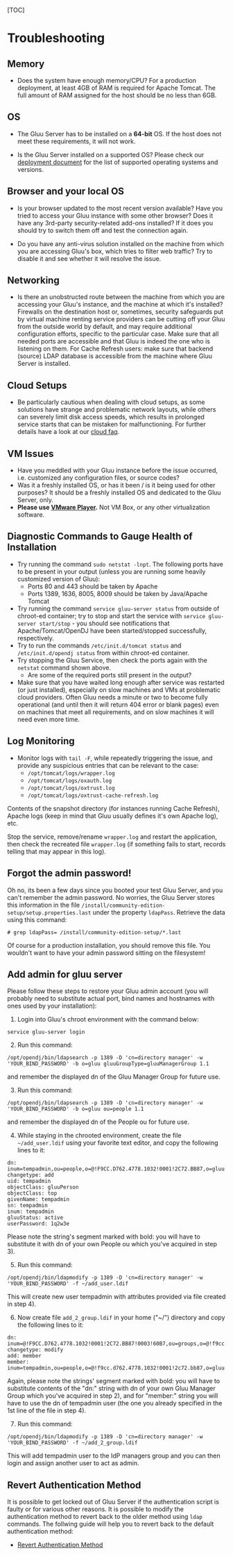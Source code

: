 [TOC]

# Troubleshooting
## Memory
- Does the system have enough memory/CPU? For a production deployment,
  at least 4GB of RAM is required for Apache Tomcat. The full amount of
  RAM assigned for the host should be no less than 6GB.

## OS
- The Gluu Server has to be installed on a **64-bit** OS. If the host
  does not meet these requirements, it will not work.

- Is the Gluu Server installed on a supported OS? Please check our
  [deployment document](../admin-guide/deployment/index.md#supported-operating-systems)
  for the list of supported operating systems and versions.

## Browser and your local OS
- Is your browser updated to the most recent version available? Have you
  tried to access your Gluu instance with some other browser? Does it
  have any 3rd-party security-related add-ons installed? If it does you
  should try to switch them off and test the connection again.

- Do you have any anti-virus solution installed on the machine from
  which you are accessing Gluu's box, which tries to filter web traffic?
  Try to disable it and see whether it will resolve the issue.

## Networking
- Is there an unobstructed route between the machine from which you are
  accessing your Gluu's instance, and the machine at which it's
  installed? Firewalls on the destination host or, sometimes, security
  safeguards put by virtual machine renting service providers can be
  cutting off your Gluu from the outside world by default, and may require
  additional configuration efforts, specific to the particular case. Make
  sure that all needed ports are accessible and that Gluu is indeed the
  one who is listening on them. For Cache Refresh users: make sure that
  backend (source) LDAP database is accessible from the machine where Gluu
  Server is installed.

## Cloud Setups
- Be particularly cautious when dealing with cloud setups, as some
  solutions have strange and problematic network layouts, while others
  can severely limit disk access speeds, which results in prolonged
  service starts that can be mistaken for malfunctioning. For further
  details have a look at our [cloud faq](./cloud-faq.md).

## VM Issues
- Have you meddled with your Gluu instance before the issue occurred,
  i.e. customized any configuration files, or source codes?
- Was it a freshly installed OS, or has it been / is it being used for
  other purposes? It should be a freshly installed OS and dedicated to
  the Gluu Server, only.
- **Please use [VMware Player](https://www.vmware.com/products/player).** 
  Not VM Box, or any other virtualization software.

## Diagnostic Commands to Gauge Health of Installation
- Try running the command `sudo netstat -lnpt`. The following ports have
  to be present in your output (unless you are running some heavily
  customized version of Gluu):
  - Ports 80 and 443 should be taken by Apache
  - Ports 1389, 1636, 8005, 8009 should be taken by Java/Apache Tomcat
- Try running the command `service gluu-server status` from outside of
  chroot-ed container; try to stop and start the service with `service
  gluu-server start/stop` - you should see notifications that
  Apache/Tomcat/OpenDJ have been started/stopped successfully,
  respectively.
- Try to run the commands `/etc/init.d/tomcat status` and
  `/etc/init.d/opendj status` from within chroot-ed container.
- Try stopping the Gluu Service, then check the ports again with the
  `netstat` command shown above.
  - Are some of the required ports still present in the output? 
- Make sure that you have waited long enough after service was restarted
  (or just installed), especially on slow machines and VMs at
  problematic cloud providers. Often Gluu needs a minute or two to become
  fully operational (and until then it will return 404 error or blank
  pages) even on machines that meet all requirements, and on slow machines
  it will need even more time.

## Log Monitoring
- Monitor logs with `tail -F`, while repeatedly triggering the issue,
  and provide any suspicious entries that can be relevant to the case:
  - `/opt/tomcat/logs/wrapper.log`
  - `/opt/tomcat/logs/oxauth.log`
  - `/opt/tomcat/logs/oxtrust.log`
  - `/opt/tomcat/logs/oxtrust-cache-refresh.log`

Contents of the snapshot directory (for instances running Cache Refresh), Apache logs (keep in mind that Gluu usually defines it's own Apache log), etc. 

Stop the service, remove/rename `wrapper.log` and restart the
application, then check the recreated file `wrapper.log` (if something
fails to start, records telling that may appear in this log).

## Forgot the admin password! 

Oh no, its been a few days since you booted your test Gluu Server, and
you can't remember the admin password. No worries, the Gluu Server
stores this information in the file
`/install/community-edition-setup/setup.properties.last` under the
property `ldapPass`. Retrieve the data using this command:

```
# grep ldapPass= /install/community-edition-setup/*.last
```

Of course for a production installation, you should remove this file.
You wouldn't want to have your admin password sitting on the filesystem!

## Add admin for gluu server

Please follow these steps to restore your Gluu admin account (you will
probably need to substitute actual port, bind names and hostnames with
ones used by your installation):

1) Login into Gluu's chroot environment with the command below:

`service gluu-server login`

2) Run this command:

`/opt/opendj/bin/ldapsearch -p 1389 -D 'cn=directory manager' -w 'YOUR_BIND_PASSWORD' -b o=gluu gluuGroupType=gluuManagerGroup 1.1`

and remember the displayed dn of the Gluu Manager Group for future use.

3) Run this command:

`/opt/opendj/bin/ldapsearch -p 1389 -D 'cn=directory manager' -w 'YOUR_BIND_PASSWORD' -b o=gluu ou=people 1.1`

and remember the displayed dn of the People ou for future use.

4) While staying in the chrooted environment, create the file
`~/add_user.ldif` using your favorite text editor, and copy the
following lines to it:

```
dn: inum=tempadmin,ou=people,o=@!F9CC.D762.4778.1032!0001!2C72.BB87,o=gluu
changetype: add
uid: tempadmin
objectClass: gluuPerson
objectClass: top
givenName: tempadmin
sn: tempadmin
inum: tempadmin
gluuStatus: active
userPassword: 1q2w3e
```

Please note the string's segment marked with bold: you will have to
substitute it with dn of your own People ou which you've acquired in
step 3).

5) Run this command:

`/opt/opendj/bin/ldapmodify -p 1389 -D 'cn=directory manager' -w 'YOUR_BIND_PASSWORD' -f ~/add_user.ldif`

This will create new user tempadmin with attributes provided via file
created in step 4).

6) Now create file `add_2_group.ldif` in your home ("~/") directory and
copy the following lines to it:

```
dn: inum=@!F9CC.D762.4778.1032!0001!2C72.BB87!0003!60B7,ou=groups,o=@!f9cc.d762.4778.1032!0001!2c72.bb87,o=gluu
changetype: modify
add: member
member: inum=tempadmin,ou=people,o=@!f9cc.d762.4778.1032!0001!2c72.bb87,o=gluu
```

Again, please note the strings' segment marked with bold: you will have
to substitute contents of the "dn:" string with dn of your own Gluu
Manager Group which you've acquired in step 2), and for "member:" string
you will have to use the dn of tempadmin user (the one you already
specified in the 1st line of the file in step 4).

7) Run this command:

`/opt/opendj/bin/ldapmodify -p 1389 -D 'cn=directory manager' -w 'YOUR_BIND_PASSWORD' -f ~/add_2_group.ldif`

This will add tempadmin user to the IdP managers group and you can then
login and assign another user to act as admin.

## Revert Authentication Method
It is possible to get locked out of Gluu Server if the authentication
script is faulty or for various other reasons. It is possible to modify
the authentication method to revert back to the older method using
`ldap` commands. The follwing guide will help you to revert back to the
default authentication method:

* [Revert Authentication Method](../articles/auth-script.md#reverting-authentication-method)
